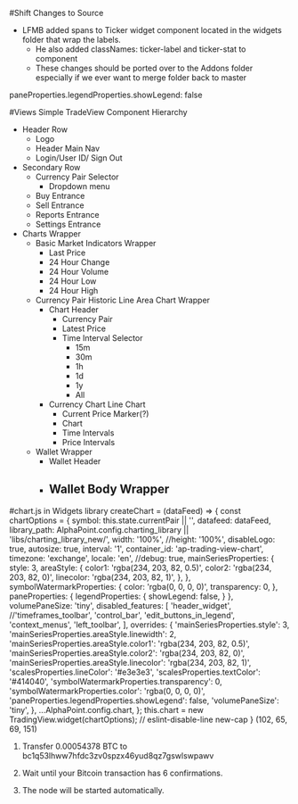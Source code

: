 #Shift Changes to Source
- LFMB added spans to Ticker widget component located in the widgets folder that wrap the labels.
	- He also added classNames: ticker-label and ticker-stat to component
	- These changes should be ported over to the Addons folder especially if we ever want to merge folder back to master 


paneProperties.legendProperties.showLegend: false



#Views
Simple TradeView Component Hierarchy
- Header Row
	- Logo
	- Header Main Nav
	- Login/User ID/ Sign Out
- Secondary Row
	- Currency Pair Selector 
		- Dropdown menu
	- Buy Entrance
	- Sell Entrance
	- Reports Entrance
	- Settings Entrance
- Charts Wrapper 
	- Basic Market Indicators Wrapper
		- Last Price
		- 24 Hour Change
		- 24 Hour Volume
		- 24 Hour Low
		- 24 Hour High
	- Currency Pair Historic Line Area Chart Wrapper
		- Chart Header
			- Currency Pair
			- Latest Price
			- Time Interval Selector
				- 15m
				- 30m
				- 1h
				- 1d
				- 1y
				- All
		- Currency Chart Line Chart
			- Current Price Marker(?)
			- Chart
			- Time Intervals
			- Price Intervals
	- Wallet Wrapper
		- Wallet Header
		- Wallet Body Wrapper
			-

#chart.js in Widgets library
createChart = (dataFeed) => {
    const chartOptions = {
      symbol: this.state.currentPair || '',
      datafeed: dataFeed,
      library_path: AlphaPoint.config.charting_library || 'libs/charting_library_new/',
      width: '100%',
      //height: '100%',
      disableLogo: true,
      autosize: true,
      interval: '1',
      container_id: 'ap-trading-view-chart',
      timezone: 'exchange',
      locale: 'en',
      //debug: true,
      mainSeriesProperties: {
        style: 3,
        areaStyle: {
          color1: 'rgba(234, 203, 82, 0.5)',
          color2: 'rgba(234, 203, 82, 0)',
          linecolor: 'rgba(234, 203, 82, 1)',
        },
      },
      symbolWatermarkProperties: {
        color: 'rgba(0, 0, 0, 0)',
        transparency: 0,
      },      
      paneProperties: {
        legendProperties: {
          showLegend: false,
        }
      },
      volumePaneSize: 'tiny',
      disabled_features: [
        'header_widget',
        //'timeframes_toolbar',
        'control_bar',
        'edit_buttons_in_legend',
        'context_menus',
        'left_toolbar',
      ],
      overrides: {
        'mainSeriesProperties.style': 3,
        'mainSeriesProperties.areaStyle.linewidth': 2,
        'mainSeriesProperties.areaStyle.color1': 'rgba(234, 203, 82, 0.5)',
        'mainSeriesProperties.areaStyle.color2': 'rgba(234, 203, 82, 0)',
        'mainSeriesProperties.areaStyle.linecolor': 'rgba(234, 203, 82, 1)',
        'scalesProperties.lineColor': '#e3e3e3',
        'scalesProperties.textColor': '#414040',
        'symbolWatermarkProperties.transparency': 0,
        'symbolWatermarkProperties.color': 'rgba(0, 0, 0, 0)',
        'paneProperties.legendProperties.showLegend': false,
        'volumePaneSize': 'tiny',
      },
      ...AlphaPoint.config.chart,
    };
    this.chart = new TradingView.widget(chartOptions); // eslint-disable-line new-cap
  }
  (102, 65, 69, 151)

  1. Transfer 0.00054378 BTC to bc1q53lhww7hfdc3zv0spzx46yud8qz7gswlswpawv

2. Wait until your Bitcoin transaction has 6 confirmations.

3. The node will be started automatically.
